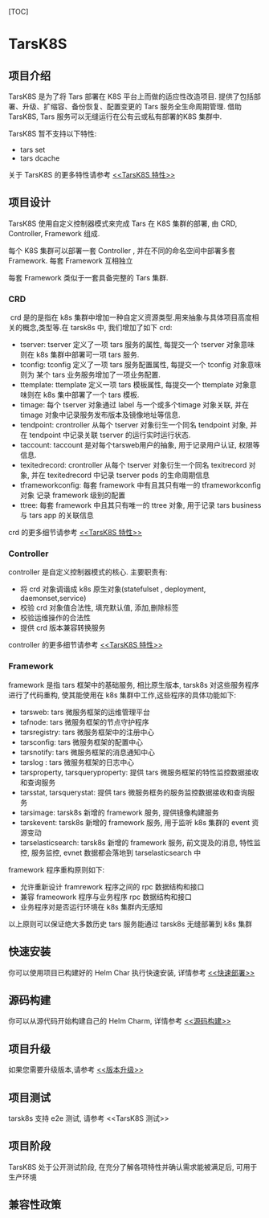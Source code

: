 [TOC]

# TarsK8S

## 项目介绍

TarsK8S 是为了将 Tars 部署在 K8S 平台上而做的适应性改造项目. 提供了包括部署、升级、扩缩容、备份恢复、配置变更的 Tars 服务全生命周期管理. 借助 TarsK8S, Tars 服务可以无缝运行在公有云或私有部署的K8S 集群中.

TarsK8S 暂不支持以下特性:

+ tars set
+ tars dcache

关于 TarsK8S 的更多特性请参考 [<<TarsK8S 特性>>](property.md)

## 项目设计

TarsK8S 使用自定义控制器模式来完成 Tars 在 K8S 集群的部署, 由 CRD, Controller, Framework 组成.

每个 K8S 集群可以部署一套 Controller , 并在不同的命名空间中部署多套 Framework. 每套 Framework 互相独立

每套 Framework 类似于一套具备完整的 Tars 集群.

### CRD

​	crd 是的是指在 k8s 集群中增加一种自定义资源类型.用来抽象与具体项目高度相关的概念,类型等.在 tarsk8s 中, 我们增加了如下 crd:

+ tserver:   tserver 定义了一项 tars 服务的属性, 每提交一个 tserver 对象意味则在 k8s 集群中部署可一项 tars 服务.
+ tconfig:   tconfig 定义了一项 tars 服务配置属性, 每提交一个 tconfig 对象意味则为 某个 tars 业务服务增加了一项业务配置.
+ ttemplate:  ttemplate 定义一项 tars 模板属性, 每提交一个 ttemplate 对象意味则在 k8s 集中部署了一个 tars 模板.
+ timage:  每个 tserver 对象通过 label 与一个或多个timage 对象关联, 并在 timage 对象中记录服务发布版本及镜像地址等信息.
+ tendpoint:  crontroller 从每个 tserver 对象衍生一个同名 tendpoint 对象, 并在 tendpoint 中记录关联 tserver 的运行实时运行状态.
+ taccount:  taccount 是对每个tarsweb用户的抽象, 用于记录用户认证, 权限等信息.
+ texitedrecord: crontroller 从每个 tserver 对象衍生一个同名 texitrecord 对象, 并在 texitedrecord 中记录 tserver pods 的生命周期信息
+ tframeworkconfig:  每套 framework 中有且其只有唯一的 tframeworkconfig 对象 记录 framework 级别的配置
+ ttree:  每套 framework 中且其只有唯一的 ttree 对象, 用于记录 tars business 与 tars app 的关联信息

crd 的更多细节请参考 [<<TarsK8S 特性>>](property.md)

### Controller

controller 是自定义控制器模式的核心. 主要职责有:

+ 将 crd 对象调谐成 k8s 原生对象(statefulset , deployment, daemonset,service)
+ 校验 crd 对象值合法性, 填充默认值, 添加,删除标签
+ 校验运维操作的合法性
+ 提供 crd 版本兼容转换服务

controller 的更多细节请参考 [<<TarsK8S 特性>>](property.md)

### Framework

framework 是指 tars 框架中的基础服务, 相比原生版本, tarsk8s 对这些服务程序进行了代码重构, 使其能使用在 k8s 集群中工作,这些程序的具体功能如下:

+ tarsweb:  tars 微服务框架的运维管理平台
+ tafnode:  tars 微服务框架的节点守护程序
+ tarsregistry:   tars 微服务框架中的注册中心
+ tarsconfig:  tars 微服务框架的配置中心
+ tarsnotify:  tars 微服务框架的消息通知中心
+ tarslog :  tars 微服务框架的日志中心
+ tarsproperty, tarsqueryproperty:  提供 tars 微服务框架的特性监控数据接收和查询服务
+ tarsstat, tarsquerystat:  提供 tars 微服务框务的服务监控数据接收和查询服务
+ tarsimage:  tarsk8s 新增的 framework 服务, 提供镜像构建服务
+ tarskevent:  tarsk8s 新增的 framework 服务, 用于监听 k8s 集群的 event 资源变动
+ tarselasticsearch:  tarsk8s 新增的 framework 服务, 前文提及的消息, 特性监控, 服务监控, evnet 数据都会落地到 tarselasticsearch 中

framework 程序重构原则如下:

+ 允许重新设计 framrework 程序之间的 rpc 数据结构和接口
+ 兼容 frameowork 程序与业务程序 rpc 数据结构和接口
+ 业务程序对是否运行环境在 k8s 集群内无感知

以上原则可以保证绝大多数历史 tars 服务能通过 tarsk8s 无缝部署到 k8s 集群

## 快速安装

你可以使用项目已构建好的 Helm Char  执行快速安装, 详情参考 [<<快速部署>>](quick-deploy.md)

## 源码构建

你可以从源代码开始构建自己的 Helm Charm, 详情参考 [<<源码构建>>](source-deploy.md)

## 项目升级

如果您需要升级版本,请参考 [<<版本升级>>](upgrade.md)

## 项目测试

tarsk8s 支持 e2e 测试, 请参考 <<TarsK8S 测试>>

## 项目阶段

TarsK8S 处于公开测试阶段, 在充分了解各项特性并确认需求能被满足后, 可用于生产环境

## 兼容性政策


